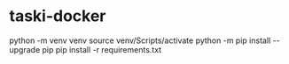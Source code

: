 # taski-docker
python -m venv venv
source venv/Scripts/activate
python -m pip install --upgrade pip
pip install -r requirements.txt
